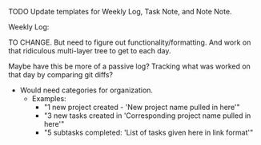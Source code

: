 

TODO Update templates for Weekly Log, Task Note, and Note Note. 

Weekly Log:

TO CHANGE. But need to figure out functionality/formatting. And work on that ridiculous multi-layer tree to get to each day. 

Maybe have this be more of a passive log? Tracking what was worked on that day by comparing git diffs?
  - Would need categories for organization. 
    - Examples:
      - "1 new project created - 'New project name pulled in here'"
      - "3 new tasks created in 'Corresponding project name pulled in here'"
      - "5 subtasks completed: 'List of tasks given here in link format'"